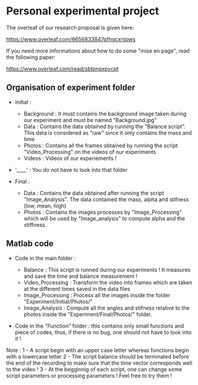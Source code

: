 # Personal experimental project

The overleaf of our research proposal is given here:

https://www.overleaf.com/6656833847pfhgcxrjjpws

If you need more informations about how to do some "mise en page", read the following paper:

https://www.overleaf.com/read/sbtpnpxpvcpt

## Organisation of experiment folder

- Initial :
    - Background : It must contains the background image taken during our experiment and must be named "Background.jpg"
    - Data       : Contains the data obtained by running the "Balance script". This data is considered as "raw" since it only contains the mass and time 
    - Photos     : Contains all the frames obtained by running the script "Video_Processing" on the videos of our experiments
    - Videos     : Videos of our experiements !

- '____' : You do not have to look into that folder

- Final  :
    - Data   : Contains the data obtained after running the script "Image_Analysis". The data contained the mass, alpha and stifness (low, mean, high)
    - Photos : Contains the images processes by "Image_Processing" which will be used by "Image_analysis" to compute alpha and the stiffness.

## Matlab code

- Code in the main folder :
    - Balance : This script is runned during our experiments ! It measures and save the time and balance measurement !
    - Video_Processing : Transform the video into frames which are taken at the different times saved in the data files
    - Image_Processing : Process all the images inside the folder "Experiment/Initial/Photos/"
    - Image_Analysis   : Compute all the angles and stifness relative to the photos inside the "Experiment/Final/Photos/" folder. 

- Code in the "Function" folder : this contains only small functions and piece of codes, thus, if there is no bug, one should not have to look into it !

Note :
1 - A script begin with an upper case letter whereas functions begin with a lowercase letter
2 - The script balance should be terminated before the end of the recording to make sure that the time vector corresponds well to the video ! 
3 - At the begginnig of each script, one can change some script parameters or processing parameters ! Feel free to try them !
